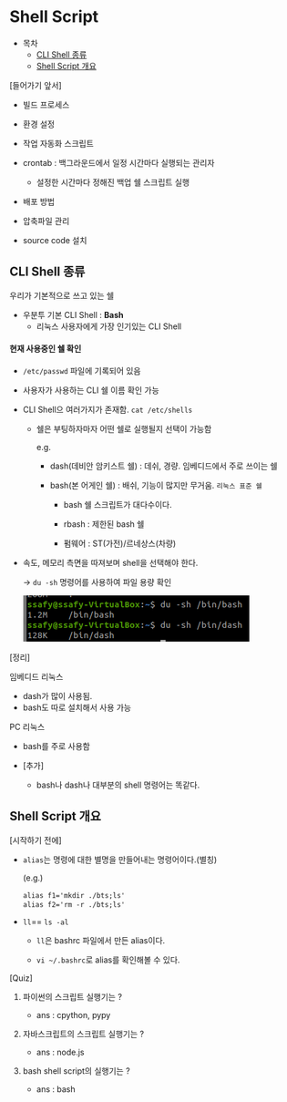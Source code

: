 # Shell Script

- 목차
    - [CLI Shell 종류](#cli-shell-종류)
    - [Shell Script 개요](#shell-script-개요)

[들어가기 앞서]

- 빌드 프로세스
- 환경 설정
- 작업 자동화 스크립트

- crontab : 백그라운드에서 일정 시간마다 실행되는 관리자
    - 설정한 시간마다 정해진 백업 쉘 스크립트 실행
- 배포 방법
- 압축파일 관리
- source code 설치

## CLI Shell 종류

우리가 기본적으로 쓰고 있는 쉘

- 우분투 기본 CLI Shell : **Bash**
    - 리눅스 사용자에게 가장 인기있는 CLI Shell

#### 현재 사용중인 쉘 확인
- `/etc/passwd` 파일에 기록되어 있음
- 사용자가 사용하는 CLI 쉘 이름 확인 가능

- CLI Shell으 여러가지가 존재함.
    `cat /etc/shells`

    - 쉘은 부팅하자마자 어떤 쉘로 실행될지 선택이 가능함

        e.g.

        - dash(데비안 암키스트 쉘) : 데쉬, 경량. 임베디드에서 주로 쓰이는 쉘

        - bash(본 어게인 쉘) : 배쉬,  기능이 많지만 무거움. 
        `리눅스 표준 쉘`

            - bash 쉘 스크립트가 대다수이다.

            - rbash : 제한된 bash 쉘

            - 펌웨어 : ST(가전)/르네상스(차량)

- 속도, 메모리 측면을 따져보며 shell을 선택해야 한다.

    -> `du -sh` 명령어를 사용하여 파일 용량 확인

    ![Alt text](image.png)

[정리]

임베디드 리눅스 

- dash가 많이 사용됨.
- bash도 따로 설치해서 사용 가능

PC 리눅스
- bash를 주로 사용함

- [추가]

    - bash나 dash나 대부분의 shell 명령어는 똑같다.

## Shell Script 개요

[시작하기 전에]

- `alias`는 명령에 대한 별명을 만들어내는 명령어이다.(별칭)

    (e.g.)
    ```
    alias f1='mkdir ./bts;ls'
    alias f2='rm -r ./bts;ls'
    ```

- `ll`== `ls -al`

    - `ll`은 bashrc 파일에서 만든 alias이다.

    - `vi ~/.bashrc`로 alias를 확인해볼 수 있다.

[Quiz]

1. 파이썬의 스크립트 실행기는 ? 

    - ans : cpython, pypy

2. 자바스크립트의 스크립트 실행기는 ?

    - ans : node.js

3. bash shell script의 실행기는 ?

    - ans : bash